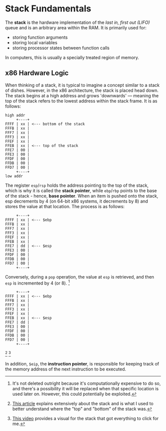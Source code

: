 # Stack Fundamentals
The **stack** is the hardware implementation of the *last in, first out (LIFO)* queue and is an arbitrary area within the RAM. It is primarily used for:
- storing function arguments
- storing local variables
- storing processor states between function calls

In computers, this is usually a specially treated region of memory.

## x86 Hardware Logic
When thinking of a stack, it is typical to imagine a concept similar to a stack of dishes. However, in the x86 architecture, the stack is placed head down. The stack begins at a high address and grows 'downwards' — meaning the top of the stack refers to the lowest address within the stack frame. It is as follows:
```
high addr
     +----+
FFFF | xx | <--- bottom of the stack
FFFB | xx |
FFF7 | xx |
FFF3 | xx |
FFEF | xx |
FFEB | xx | <--- top of the stack
FFE7 | 00 |
FFE3 | 00 |
FFDF | 00 |
FFDB | 00 |
FFD7 | 00 |
     +----+
low addr
```

The register `esp`/`rsp` holds the address pointing to the top of the stack, which is why it is called the **stack pointer**, while `ebp`/`rbp` points to the base of the stack - hence, **base pointer**. When an item is pushed onto the stack, esp decrements by 4 (on 64-bit x86 systems, it decrements by 8) and stores the value at that location. The process is as follows:
```
     +----+
FFFF | xx | <--- $ebp
FFFB | xx |
FFF7 | xx |
FFF3 | xx |
FFEF | xx |
FFEB | xx |
FFE7 | dd | <--- $esp
FFE3 | 00 |
FFDF | 00 |
FFDB | 00 |
FFD7 | 00 |
     +----+
```

Conversely, during a `pop` operation, the value at `esp` is retrieved, and then `esp` is incremented by 4 (or 8). [^1]
```
     +----+
FFFF | xx | <--- $ebp
FFFB | xx |
FFF7 | xx |
FFF3 | xx |
FFEF | xx |
FFEB | xx | <--- $esp
FFE7 | dd |
FFE3 | 00 |
FFDF | 00 |
FFDB | 00 |
FFD7 | 00 |
     +----+
```
[^2] [^3]

In addition, `$eip`, the **instruction pointer**, is responsible for keeping track of the memory address of the next instruction to be executed.

[^1]: It's not deleted outright because it's computationally expensive to do so, and there's a possibility it will be replaced when that specific location is used later on. However, this could potentially be exploited.
[^2]: [This article](https://eli.thegreenplace.net/2011/02/04/where-the-top-of-the-stack-is-on-x86/) explains extensively about the stack and is what I used to better understand where the "top" and "bottom" of the stack was.
[^3]: [This video](https://www.youtube.com/watch?v=RU5vUIl1vRs) provides a visual for the stack that got everything to click for me.